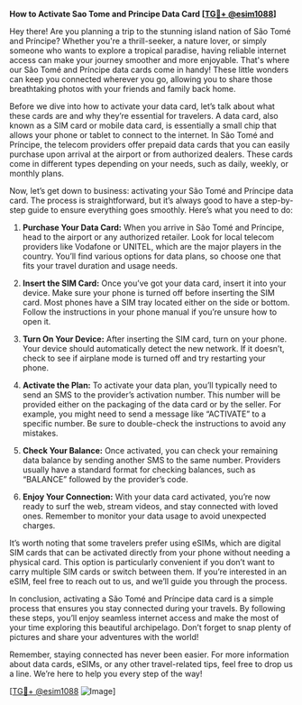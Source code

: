 **How to Activate Sao Tome and Principe Data Card [[TG💪+ @esim1088](https://t.me/s/esim1088)]**

Hey there! Are you planning a trip to the stunning island nation of São Tomé and Príncipe? Whether you're a thrill-seeker, a nature lover, or simply someone who wants to explore a tropical paradise, having reliable internet access can make your journey smoother and more enjoyable. That's where our São Tomé and Príncipe data cards come in handy! These little wonders can keep you connected wherever you go, allowing you to share those breathtaking photos with your friends and family back home.

Before we dive into how to activate your data card, let’s talk about what these cards are and why they’re essential for travelers. A data card, also known as a SIM card or mobile data card, is essentially a small chip that allows your phone or tablet to connect to the internet. In São Tomé and Príncipe, the telecom providers offer prepaid data cards that you can easily purchase upon arrival at the airport or from authorized dealers. These cards come in different types depending on your needs, such as daily, weekly, or monthly plans.

Now, let’s get down to business: activating your São Tomé and Príncipe data card. The process is straightforward, but it’s always good to have a step-by-step guide to ensure everything goes smoothly. Here’s what you need to do:

1. **Purchase Your Data Card:** When you arrive in São Tomé and Príncipe, head to the airport or any authorized retailer. Look for local telecom providers like Vodafone or UNITEL, which are the major players in the country. You’ll find various options for data plans, so choose one that fits your travel duration and usage needs.

2. **Insert the SIM Card:** Once you’ve got your data card, insert it into your device. Make sure your phone is turned off before inserting the SIM card. Most phones have a SIM tray located either on the side or bottom. Follow the instructions in your phone manual if you’re unsure how to open it.

3. **Turn On Your Device:** After inserting the SIM card, turn on your phone. Your device should automatically detect the new network. If it doesn’t, check to see if airplane mode is turned off and try restarting your phone.

4. **Activate the Plan:** To activate your data plan, you’ll typically need to send an SMS to the provider’s activation number. This number will be provided either on the packaging of the data card or by the seller. For example, you might need to send a message like “ACTIVATE” to a specific number. Be sure to double-check the instructions to avoid any mistakes.

5. **Check Your Balance:** Once activated, you can check your remaining data balance by sending another SMS to the same number. Providers usually have a standard format for checking balances, such as “BALANCE” followed by the provider’s code.

6. **Enjoy Your Connection:** With your data card activated, you’re now ready to surf the web, stream videos, and stay connected with loved ones. Remember to monitor your data usage to avoid unexpected charges.

It’s worth noting that some travelers prefer using eSIMs, which are digital SIM cards that can be activated directly from your phone without needing a physical card. This option is particularly convenient if you don’t want to carry multiple SIM cards or switch between them. If you’re interested in an eSIM, feel free to reach out to us, and we’ll guide you through the process.

In conclusion, activating a São Tomé and Príncipe data card is a simple process that ensures you stay connected during your travels. By following these steps, you’ll enjoy seamless internet access and make the most of your time exploring this beautiful archipelago. Don’t forget to snap plenty of pictures and share your adventures with the world!

Remember, staying connected has never been easier. For more information about data cards, eSIMs, or any other travel-related tips, feel free to drop us a line. We’re here to help you every step of the way!

[[TG💪+ @esim1088](https://t.me/s/esim1088) ![Image](https://i.postimg.cc/Y0z9fWf4/image.png)]